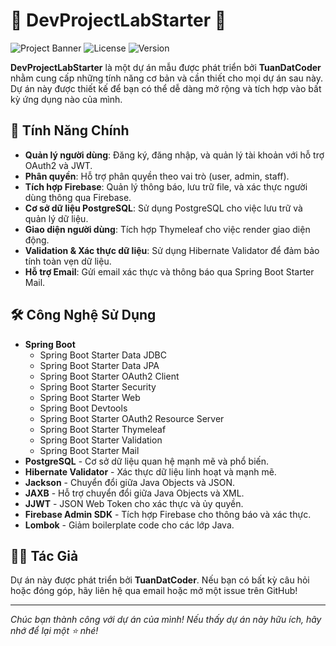 # 🌟 DevProjectLabStarter 🌟

![Project Banner](https://img.shields.io/badge/Java-Spring%20Boot-blue)
![License](https://img.shields.io/badge/License-MIT-yellow)
![Version](https://img.shields.io/badge/Version-0.0.1--SNAPSHOT-green)

**DevProjectLabStarter** là một dự án mẫu được phát triển bởi **TuanDatCoder** nhằm cung cấp những tính năng cơ bản và cần thiết cho mọi dự án sau này. Dự án này được thiết kế để bạn có thể dễ dàng mở rộng và tích hợp vào bất kỳ ứng dụng nào của mình.

## 🚀 Tính Năng Chính

- **Quản lý người dùng**: Đăng ký, đăng nhập, và quản lý tài khoản với hỗ trợ OAuth2 và JWT.
- **Phân quyền**: Hỗ trợ phân quyền theo vai trò (user, admin, staff).
- **Tích hợp Firebase**: Quản lý thông báo, lưu trữ file, và xác thực người dùng thông qua Firebase.
- **Cơ sở dữ liệu PostgreSQL**: Sử dụng PostgreSQL cho việc lưu trữ và quản lý dữ liệu.
- **Giao diện người dùng**: Tích hợp Thymeleaf cho việc render giao diện động.
- **Validation & Xác thực dữ liệu**: Sử dụng Hibernate Validator để đảm bảo tính toàn vẹn dữ liệu.
- **Hỗ trợ Email**: Gửi email xác thực và thông báo qua Spring Boot Starter Mail.

## 🛠️ Công Nghệ Sử Dụng

- **Spring Boot**
    - Spring Boot Starter Data JDBC
    - Spring Boot Starter Data JPA
    - Spring Boot Starter OAuth2 Client
    - Spring Boot Starter Security
    - Spring Boot Starter Web
    - Spring Boot Devtools
    - Spring Boot Starter OAuth2 Resource Server
    - Spring Boot Starter Thymeleaf
    - Spring Boot Starter Validation
    - Spring Boot Starter Mail
- **PostgreSQL** - Cơ sở dữ liệu quan hệ mạnh mẽ và phổ biến.
- **Hibernate Validator** - Xác thực dữ liệu linh hoạt và mạnh mẽ.
- **Jackson** - Chuyển đổi giữa Java Objects và JSON.
- **JAXB** - Hỗ trợ chuyển đổi giữa Java Objects và XML.
- **JJWT** - JSON Web Token cho xác thực và ủy quyền.
- **Firebase Admin SDK** - Tích hợp Firebase cho thông báo và xác thực.
- **Lombok** - Giảm boilerplate code cho các lớp Java.

## 👨‍💻 Tác Giả

Dự án này được phát triển bởi **TuanDatCoder**. Nếu bạn có bất kỳ câu hỏi hoặc đóng góp, hãy liên hệ qua email hoặc mở một issue trên GitHub!

---

*Chúc bạn thành công với dự án của mình! Nếu thấy dự án này hữu ích, hãy nhớ để lại một ⭐ nhé!*

